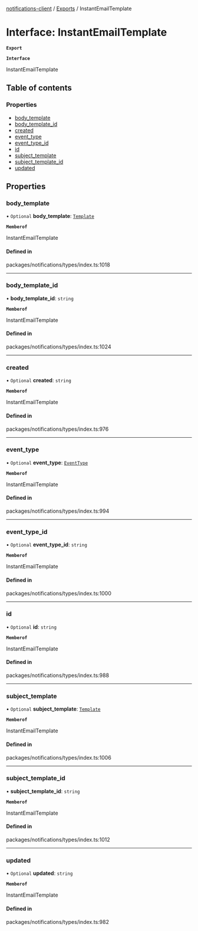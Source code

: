 [notifications-client](../README.md) / [Exports](../modules.md) / InstantEmailTemplate

# Interface: InstantEmailTemplate

**`Export`**

**`Interface`**

InstantEmailTemplate

## Table of contents

### Properties

- [body\_template](InstantEmailTemplate.md#body_template)
- [body\_template\_id](InstantEmailTemplate.md#body_template_id)
- [created](InstantEmailTemplate.md#created)
- [event\_type](InstantEmailTemplate.md#event_type)
- [event\_type\_id](InstantEmailTemplate.md#event_type_id)
- [id](InstantEmailTemplate.md#id)
- [subject\_template](InstantEmailTemplate.md#subject_template)
- [subject\_template\_id](InstantEmailTemplate.md#subject_template_id)
- [updated](InstantEmailTemplate.md#updated)

## Properties

### body\_template

• `Optional` **body\_template**: [`Template`](Template.md)

**`Memberof`**

InstantEmailTemplate

#### Defined in

packages/notifications/types/index.ts:1018

___

### body\_template\_id

• **body\_template\_id**: `string`

**`Memberof`**

InstantEmailTemplate

#### Defined in

packages/notifications/types/index.ts:1024

___

### created

• `Optional` **created**: `string`

**`Memberof`**

InstantEmailTemplate

#### Defined in

packages/notifications/types/index.ts:976

___

### event\_type

• `Optional` **event\_type**: [`EventType`](EventType.md)

**`Memberof`**

InstantEmailTemplate

#### Defined in

packages/notifications/types/index.ts:994

___

### event\_type\_id

• `Optional` **event\_type\_id**: `string`

**`Memberof`**

InstantEmailTemplate

#### Defined in

packages/notifications/types/index.ts:1000

___

### id

• `Optional` **id**: `string`

**`Memberof`**

InstantEmailTemplate

#### Defined in

packages/notifications/types/index.ts:988

___

### subject\_template

• `Optional` **subject\_template**: [`Template`](Template.md)

**`Memberof`**

InstantEmailTemplate

#### Defined in

packages/notifications/types/index.ts:1006

___

### subject\_template\_id

• **subject\_template\_id**: `string`

**`Memberof`**

InstantEmailTemplate

#### Defined in

packages/notifications/types/index.ts:1012

___

### updated

• `Optional` **updated**: `string`

**`Memberof`**

InstantEmailTemplate

#### Defined in

packages/notifications/types/index.ts:982
